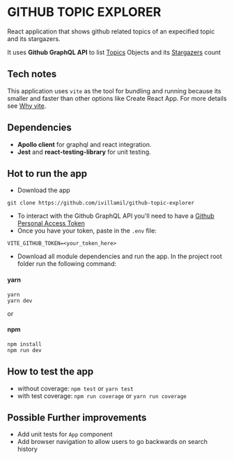 # GITHUB TOPIC EXPLORER
React application that shows github related topics of an expecified topic and its stargazers.

It uses **Github GraphQL API** to list [Topics](https://docs.github.com/en/graphql/reference/objects#topic) Objects and its [Stargazers](https://docs.github.com/en/graphql/reference/objects#stargazerconnection) count

## Tech notes
This application uses `vite` as the tool for bundling and running because its smaller and faster than other options like Create React App. For more details see [Why vite](https://vitejs.dev/guide/why.html).

## Dependencies
- **Apollo client** for graphql and react integration.
- **Jest** and **react-testing-library** for unit testing.

## Hot to run the app

- Download the app
```
git clone https://github.com/ivillamil/github-topic-explorer
```
- To interact with the Github GraphQL API you'll need to have a [Github Personal Access Token](https://docs.github.com/en/free-pro-team@latest/graphql/guides/forming-calls-with-graphql#authenticating-with-graphql)
- Once you have your token, paste in the `.env` file:
```
VITE_GITHUB_TOKEN=<your_token_here>
```
- Download all module dependencies and run the app. In the project root folder run the following command:
#### yarn
```
yarn
yarn dev
```

or

#### npm
```
npm install
npm run dev
```

## How to test the app
- without coverage: `npm test` or `yarn test`
- with test coverage: `npm run coverage` or `yarn run coverage`

## Possible Further improvements
- Add unit tests for `App` component
- Add browser navigation to allow users to go backwards on search history

